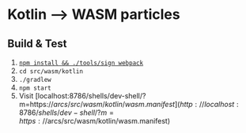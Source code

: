 # Kotlin --> WASM particles

## Build & Test
1. [`npm install && ./tools/sign webpack`](../../../README.md#install)
1. `cd src/wasm/kotlin`
1. `./gradlew`
1. `npm start`
1. Visit [localhost:8786/shells/dev-shell/?m=https://$arcs/src/wasm/kotlin/wasm.manifest](http://localhost:8786/shells/dev-shell/?m=https://$arcs/src/wasm/kotlin/wasm.manifest)

